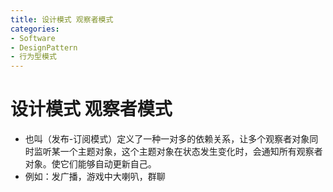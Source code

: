 ```yaml
---
title: 设计模式 观察者模式
categories:
- Software
- DesignPattern
- 行为型模式
---
```

# 设计模式 观察者模式

- 也叫（发布-订阅模式）定义了一种一对多的依赖关系，让多个观察者对象同时监听某一个主题对象，这个主题对象在状态发生变化时，会通知所有观察者对象。使它们能够自动更新自己。
- 例如：发广播，游戏中大喇叭，群聊